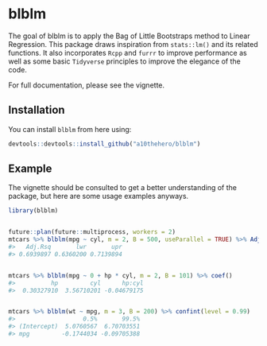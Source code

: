 
<!-- README.md is generated from README.Rmd. Please edit that file -->

# blblm

The goal of blblm is to apply the Bag of Little Bootstraps method to
Linear Regression. This package draws inspiration from `stats::lm()` and
its related functions. It also incorporates `Rcpp` and `furrr` to
improve performance as well as some basic `Tidyverse` principles to
improve the elegance of the code.

For full documentation, please see the vignette.

## Installation

You can install `blblm` from here using:

``` r
devtools::devtools::install_github("a10thehero/blblm")
```

## Example

The vignette should be consulted to get a better understanding of the
package, but here are some usage examples anyways.

``` r
library(blblm)


future::plan(future::multiprocess, workers = 2)
mtcars %>% blblm(mpg ~ cyl, m = 2, B = 500, useParallel = TRUE) %>% Adj.Rsq.blblm(confidence = TRUE, level = 0.95)
#>   Adj.Rsq       lwr       upr 
#> 0.6939897 0.6360200 0.7139894


mtcars %>% blblm(mpg ~ 0 + hp * cyl, m = 2, B = 101) %>% coef()
#>          hp         cyl      hp:cyl 
#>  0.30327910  3.56710201 -0.04679175


mtcars %>% blblm(wt ~ mpg, m = 3, B = 200) %>% confint(level = 0.99)
#>                   0.5%       99.5%
#> (Intercept)  5.0760567  6.70703551
#> mpg         -0.1744034 -0.09705388
```
